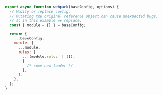 <!-- TODO: Needs vetting for Webpack-based and future framework support -->

```js filename=".storybook/main.js" renderer="common" language="js"
export async function webpack(baseConfig, options) {
  // Modify or replace config.
  // Mutating the original reference object can cause unexpected bugs,
  // so in this example we replace.
  const { module = {} } = baseConfig;

  return {
    ...baseConfig,
    module: {
      ...module,
      rules: [
        ...(module.rules || []),
        {
          /* some new loader */
        },
      ],
    },
  };
}
```
